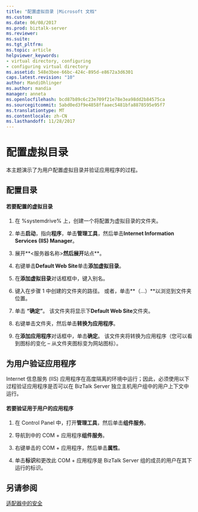 ```yaml
---
title: "配置虚拟目录 |Microsoft 文档"
ms.custom: 
ms.date: 06/08/2017
ms.prod: biztalk-server
ms.reviewer: 
ms.suite: 
ms.tgt_pltfrm: 
ms.topic: article
helpviewer_keywords:
- virtual directory, configuring
- configuring virtual directory
ms.assetid: 548e3bee-66bc-424c-895d-e8672a3d6301
caps.latest.revision: "10"
author: MandiOhlinger
ms.author: mandia
manager: anneta
ms.openlocfilehash: bcd87b89c6c23e709f21e78e3ea98dd2b84575ca
ms.sourcegitcommit: 5abd0ed3f9e4858ffaaec5481bfa8878595e95f7
ms.translationtype: MT
ms.contentlocale: zh-CN
ms.lasthandoff: 11/28/2017
---
```

# <a name="configuring-the-virtual-directory"></a>配置虚拟目录
本主题演示了为用户配置虚拟目录并验证应用程序的过程。  
  
## <a name="configuring-the-directory"></a>配置目录  
  
#### <a name="to-configure-the-virtual-directory"></a>若要配置的虚拟目录  
  
1.  在 %systemdrive% 上，创建一个将配置为虚拟目录的文件夹。  
  
2.  单击**启动**，指向**程序**，单击**管理工具**，然后单击**Internet Information Services (IIS) Manager**。  
  
3.  展开**\<服务器名称\>**然后展开**站点**。  
  
4.  右键单击**Default Web Site**单击**添加虚拟目录**。  
  
5.  在**添加虚拟目录**对话框框中，键入别名。  
  
6.  键入在步骤 1 中创建的文件夹的路径。 或者，单击**（...）**以浏览到文件夹位置。  
  
7.  单击 **“确定”**。 该文件夹将显示下**Default Web Site**文件夹。  
  
8.  右键单击文件夹，然后单击**转换为应用程序**。  
  
9. 在**添加应用程序**对话框中，单击**确定**。 该文件夹将转换为应用程序（您可以看到图标的变化 – 从文件夹图标变为网站图标）。  
  
## <a name="verifying-an-application-for-a-user"></a>为用户验证应用程序  
 Internet 信息服务 (IIS) 应用程序在高度隔离的环境中运行；因此，必须使用以下过程验证应用程序是否可以在 BizTalk Server 独立主机用户组中的用户上下文中运行。  
  
#### <a name="to-verify-an-application-for-a-user"></a>若要验证用于用户的应用程序  
  
1.  在 Control Panel 中，打开**管理工具**，然后单击**组件服务**。  
  
2.  导航到中的 COM + 应用程序**组件服务**。  
  
3.  右键单击的 COM + 应用程序，然后单击**属性**。  
  
4.  单击**标识**和更改此 COM + 应用程序是 BizTalk Server 组的成员的用户在其下运行的标识。  
  
## <a name="see-also"></a>另请参阅  
 [适配器中的安全](../core/security-in-biztalk-adapter-for-jd-edwards-oneworld.md)